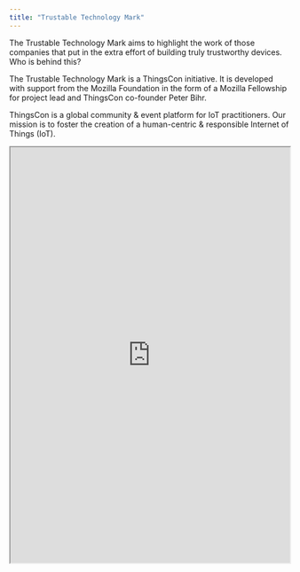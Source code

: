 ```yaml
---
title: "Trustable Technology Mark"
---
```


The Trustable Technology Mark aims to highlight the work of those companies that put in the extra effort of building truly trustworthy devices.
Who is behind this?

The Trustable Technology Mark is a ThingsCon initiative. It is developed with support from the Mozilla Foundation in the form of a Mozilla Fellowship for project lead and ThingsCon co-founder Peter Bihr.

ThingsCon is a global community & event platform for IoT practitioners. Our mission is to foster the creation of a human-centric & responsible Internet of Things (IoT).


<iframe height="750" width="100%" src="https://ewelton.github.io/ktest/wiki.html#Trustable%20Technology%20Mark"></iframe>
